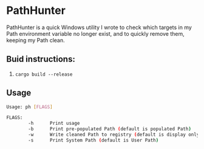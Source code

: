 # PathHunter

PathHunter is a quick Windows utility I wrote to check which targets in my Path environment variable no longer exist, and to quickly remove them, keeping my Path clean.

## Buid instructions:

1. `cargo build --release`

## Usage

```bash
Usage: ph [FLAGS]

FLAGS:
        -h      Print usage
        -b      Print pre-populated Path (default is populated Path)
        -w      Write cleaned Path to registry (default is display only)
        -s      Print System Path (default is User Path)
```